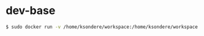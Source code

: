 # dev-base

```bash
$ sudo docker run -v /home/ksondere/workspace:/home/ksondere/workspace -it ksondere/devbase:latest
```
